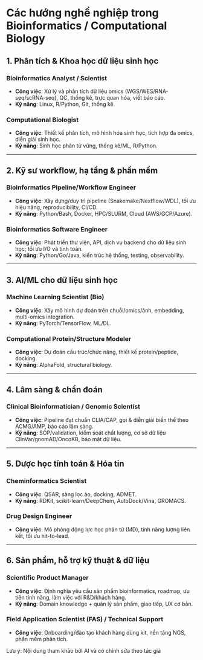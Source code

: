 # Các hướng nghề nghiệp trong Bioinformatics / Computational Biology

## 1. Phân tích & Khoa học dữ liệu sinh học

### **Bioinformatics Analyst / Scientist**
- **Công việc**: Xử lý và phân tích dữ liệu omics (WGS/WES/RNA-seq/scRNA-seq), QC, thống kê, trực quan hóa, viết báo cáo.  
- **Kỹ năng**: Linux, R/Python, Git, thống kê.

### **Computational Biologist**
- **Công việc**: Thiết kế phân tích, mô hình hóa sinh học, tích hợp đa omics, diễn giải sinh học.  
- **Kỹ năng**: Sinh học phân tử vững, thống kê/ML, R/Python.

---

## 2. Kỹ sư workflow, hạ tầng & phần mềm
### **Bioinformatics Pipeline/Workflow Engineer**
- **Công việc**: Xây dựng/duy trì pipeline (Snakemake/Nextflow/WDL), tối ưu hiệu năng, reproducibility, CI/CD.  
- **Kỹ năng**: Python/Bash, Docker, HPC/SLURM, Cloud (AWS/GCP/Azure).

### **Bioinformatics Software Engineer**
- **Công việc**: Phát triển thư viện, API, dịch vụ backend cho dữ liệu sinh học; tối ưu I/O và tính toán.  
- **Kỹ năng**: Python/Go/Java, kiến trúc hệ thống, testing, observability.

---

## 3. AI/ML cho dữ liệu sinh học
### **Machine Learning Scientist (Bio)**
- **Công việc**: Xây mô hình dự đoán trên chuỗi/omics/ảnh, embedding, multi-omics integration.  
- **Kỹ năng**: PyTorch/TensorFlow, ML/DL.

### **Computational Protein/Structure Modeler**
- **Công việc**: Dự đoán cấu trúc/chức năng, thiết kế protein/peptide, docking.  
- **Kỹ năng**: AlphaFold, structural biology.

---

## 4. Lâm sàng & chẩn đoán
### **Clinical Bioinformatician / Genomic Scientist**
- **Công việc**: Pipeline đạt chuẩn CLIA/CAP, gọi & diễn giải biến thể theo ACMG/AMP, báo cáo lâm sàng.  
- **Kỹ năng**: SOP/validation, kiểm soát chất lượng, cơ sở dữ liệu ClinVar/gnomAD/OncoKB, bảo mật dữ liệu.

---

## 5. Dược học tính toán & Hóa tin
### **Cheminformatics Scientist**
- **Công việc**: QSAR, sàng lọc ảo, docking, ADMET.  
- **Kỹ năng**: RDKit, scikit-learn/DeepChem, AutoDock/Vina, GROMACS.

### **Drug Design Engineer**
- **Công việc**: Mô phỏng động lực học phân tử (MD), tính năng lượng liên kết, tối ưu hit-to-lead.

---

## 6. Sản phẩm, hỗ trợ kỹ thuật & dữ liệu
### **Scientific Product Manager**
- **Công việc**: Định nghĩa yêu cầu sản phẩm bioinformatics, roadmap, ưu tiên tính năng, làm việc với R&D/khách hàng.  
- **Kỹ năng**: Domain knowledge + quản lý sản phẩm, giao tiếp, UX cơ bản.

### **Field Application Scientist (FAS) / Technical Support**
- **Công việc**: Onboarding/đào tạo khách hàng dùng kit, nền tảng NGS, phần mềm phân tích.

Lưu ý: Nội dung tham khảo bởi AI và có chỉnh sửa theo tác giả